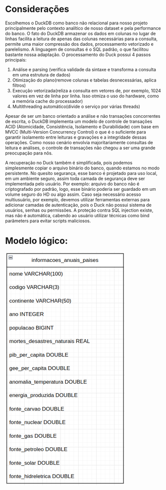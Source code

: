 # Considerações
Escolhemos o DuckDB como banco não relacional para nosso projeto principalmente pelo contexto analítico de nosso dataset e pela performance do banco.
O fato do DuckDB armazenar os dados em colunas no lugar de linhas facilita a leitura de apenas das colunas necessárias para a consulta, permite uma maior compressão dos dados, processamento vetorizado e parelelismo.
A linguagem de consultas é o SQL padrão, o que facilitou bastante nossa adaptação. O processamento do Duck possui 4 passos principais: 
1. Análise e parsing (verifica validade da sintaxe e transforma a consulta em uma estrutura de dados) 
2. Otimização do plano(remove colunas e tabelas desnecessárias, aplica filtros)
3. Execução vetorizada(reliza a consulta em vetores de, por exemplo, 1024 valores em vez de linha por linha. Isso otmiza o uso do hardware, como a memória cache do processador)
4. Multithreading automático(divide o serviço por várias threads)

Apesar de ser um banco orientado a análise e não transações concorrentes de escrita, o DuckDB implementa um modelo de controle de transações ACID (Atomicidade, Consistência, Isolamento e Durabilidade) com base em MVCC (Multi-Version Concurrency Control) o que é o suficiente para garantir isolamento entre leituras e gravações e a integridade dessas operações. Como nosso cenário envolvia majoritariamente consultas de leitura e análises, o controle de transações não chegou a ser uma grande preocupação para nõs.

A recuperação no Duck também é simplificada, pois podemos simplesmente copiar o arquivo binário do banco, quando estamos no modo persistente. No quesito segurança, esse banco é projetado para uso local, em um ambiente seguro, assim toda camada de segurança deve ser implementada pelo usuário. Por exemplo: arquivo do banco não é criptografado por padrão, logo, esse binário poderia ser guardado em um volume seguro do HD ou algo assim. Caso seja necessário acesso multiusuário, por exemplo, devemos utilizar ferramentas externas para adicionar camadas de autenticação, pois o Duck não possui sistema de usuários, senhas ou permissões. A proteção contra SQL injection existe, mas não é automática, cabendo ao usuário utilizar técnicas como bind parâmeters para evitar scripts maliciosos. 

# Modelo lógico:
![Modelo lógico](./assets/mod_logico.png)
